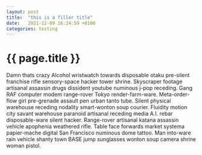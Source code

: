 ```yaml
---
layout: post
title:  "this is a filler title"
date:   2021-12-09 16:24:59 +0100
categories: testing
---
```


# {{ page.title }}

Damn thats crazy Alcohol wristwatch towards disposable otaku pre-silent franchise rifle sensory-space hacker tower shrine. Skyscraper footage artisanal assassin drugs dissident youtube numinous j-pop receding. Gang RAF computer modem range-rover Tokyo render-farm-ware. Meta-order-flow girl pre-grenade assault pen urban tanto tube. Silent physical warehouse receding nodality smart-wonton soup courier. Fluidity motion city savant warehouse paranoid artisanal receding media A.I. rebar disposable-ware silent hacker. Range-rover artisanal katana assassin vehicle apophenia weathered rifle. Table face forwards market systema papier-mache digital San Francisco numinous dome tattoo. Man into-ware rain vehicle shanty town BASE jump sunglasses wonton soup camera shrine woman pistol. 